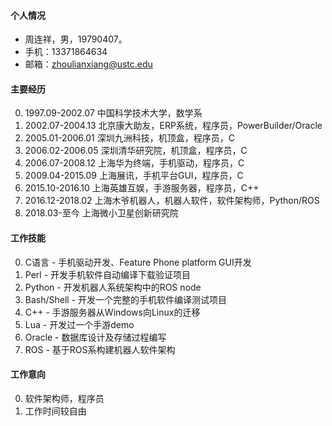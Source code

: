 #### 个人情况

* 周连祥，男，19790407。
* 手机：13371864634
* 邮箱：zhoulianxiang@ustc.edu

#### 主要经历

0. 1997.09-2002.07 中国科学技术大学，数学系
0. 2002.07-2004.13 北京康大助友，ERP系统，程序员，PowerBuilder/Oracle
0. 2005.01-2006.01 深圳九洲科技，机顶盒，程序员，C
0. 2006.02-2006.05 深圳清华研究院，机顶盒，程序员，C
0. 2006.07-2008.12 上海华为终端，手机驱动，程序员，C
0. 2009.04-2015.09 上海展讯，手机平台GUI，程序员，C
0. 2015.10-2016.10 上海英雄互娱，手游服务器，程序员，C++
0. 2016.12-2018.02 上海木爷机器人，机器人软件，软件架构师，Python/ROS
0. 2018.03-至今 上海微小卫星创新研究院

#### 工作技能

0. C语言 - 手机驱动开发、Feature Phone platform GUI开发
0. Perl - 开发手机软件自动编译下载验证项目
0. Python - 开发机器人系统架构中的ROS node
0. Bash/Shell - 开发一个完整的手机软件编译测试项目
0. C++ - 手游服务器从Windows向Linux的迁移
0. Lua - 开发过一个手游demo
0. Oracle - 数据库设计及存储过程编写
0. ROS - 基于ROS系构建机器人软件架构

#### 工作意向

0. 软件架构师，程序员
0. 工作时间较自由
